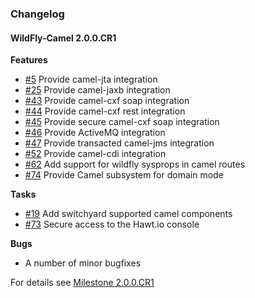 ### Changelog

#### WildFly-Camel 2.0.0.CR1

**Features**

* [#5][5] Provide camel-jta integration
* [#25][25] Provide camel-jaxb integration
* [#43][43] Provide camel-cxf soap integration
* [#44][44] Provide camel-cxf rest integration
* [#45][45] Provide secure camel-cxf soap integration
* [#46][46] Provide ActiveMQ integration
* [#47][47] Provide transacted camel-jms integration
* [#52][52] Provide camel-cdi integration
* [#62][62] Add support for wildfly sysprops in camel routes
* [#74][74] Provide Camel subsystem for domain mode

**Tasks**

* [#19][19] Add switchyard supported camel components
* [#73][73] Secure access to the Hawt.io console

**Bugs**

* A number of minor bugfixes

For details see [Milestone 2.0.0.CR1](https://github.com/wildflyext/wildfly-camel/issues?q=milestone%3A%222.0.0+CR1%22)

[5]: https://github.com/wildflyext/wildfly-camel/issues/5
[25]: https://github.com/wildflyext/wildfly-camel/issues/25
[43]: https://github.com/wildflyext/wildfly-camel/issues/43
[44]: https://github.com/wildflyext/wildfly-camel/issues/44
[45]: https://github.com/wildflyext/wildfly-camel/issues/45
[46]: https://github.com/wildflyext/wildfly-camel/issues/46
[47]: https://github.com/wildflyext/wildfly-camel/issues/47
[52]: https://github.com/wildflyext/wildfly-camel/issues/52
[62]: https://github.com/wildflyext/wildfly-camel/issues/62
[74]: https://github.com/wildflyext/wildfly-camel/issues/74
[19]: https://github.com/wildflyext/wildfly-camel/issues/19
[73]: https://github.com/wildflyext/wildfly-camel/issues/73
